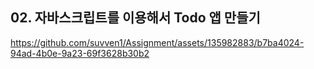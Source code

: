   ## 02. 자바스크립트를 이용해서 Todo 앱 만들기


https://github.com/suvven1/Assignment/assets/135982883/b7ba4024-94ad-4b0e-9a23-69f3628b30b2

